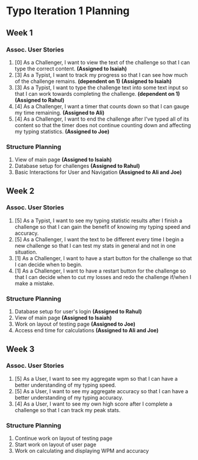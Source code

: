 ﻿# Typo Iteration 1 Planning

## Week 1
### Assoc. User Stories
1. [0] As a Challenger, I want to view the text of the challenge so that I can type the correct content. **(Assigned to Isaiah)**
2. [3] As a Typist, I want to track my progress so that I can see how much of the challenge remains. **(dependent on 1)**  **(Assigned to Isaiah)**
3. [3] As a Typist, I want to type the challenge text into some text input so that I can work towards completing the challenge. **(dependent on 1)** **(Assigned to Rahul)**
4. [4] As a Challenger, I want a timer that counts down so that I can gauge my time remaining. **(Assigned to Ali)**
5. [4] As a Challenger, I want to end the challenge after I've typed all of its content so that the timer does not continue counting down and affecting my typing statistics. **(Assigned to Joe)**
### Structure Planning
1. View of main page **(Assigned to Isaiah)**
2. Database setup for challenges **(Assigned to Rahul)**
3. Basic Interactions for User and Navigation **(Assigned to Ali and Joe)**

## Week 2 
### Assoc. User Stories
1. [5] As a Typist, I want to see my typing statistic results after I finish a challenge so that I can gain the benefit of knowing my typing speed and accuracy.
2. [5] As a Challenger, I want the text to be different every time I begin a new challenge so that I can test my stats in general and not in one situation. 
3. [1] As a Challenger, I want to have a start button for the challenge so that I can decide when to begin.
4. [1] As a Challenger, I want to have a restart button for the challenge so that I can decide when to cut my losses and redo the challenge if/when I make a mistake.
### Structure Planning
1. Database setup for user's login **(Assigned to Rahul)**
2. View of main page **(Assigned to Isaiah)**
3. Work on layout of testing page **(Assigned to Joe)**
4. Access end time for calculations **(Assigned to Ali and Joe)**

## Week 3 
### Assoc. User Stories
1. [5] As a User, I want to see my aggregate wpm so that I can have a better understanding of my typing speed.
2. [5] As a User, I want to see my aggregate accuracy so that I can have a better understanding of my typing accuracy.
3. [4] As a User, I want to see my own high score after I complete a challenge so that I can track my peak stats.
### Structure Planning
1. Continue work on layout of testing page
2. Start work on layout of user page
3. Work on calculating and displaying WPM and accuracy
